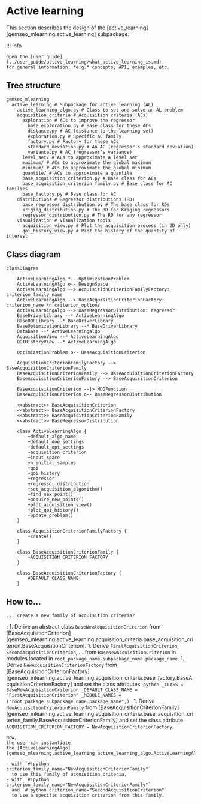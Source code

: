<!--
Copyright 2021 IRT Saint Exupéry, https://www.irt-saintexupery.com

This work is licensed under the Creative Commons Attribution-ShareAlike 4.0
International License. To view a copy of this license, visit
http://creativecommons.org/licenses/by-sa/4.0/ or send a letter to Creative
Commons, PO Box 1866, Mountain View, CA 94042, USA.
-->
# Active learning

This section describes the design of the [active_learning][gemseo_mlearning.active_learning] subpackage.

!!! info

    Open the [user guide](../user_guide/active_learning/what_active_learning_is.md)
    for general information, *e.g.* concepts, API, examples, etc.

## Tree structure

```tree
gemseo_mlearning
  active_learning # Subpackage for active learning (AL)
    active_learning_algo.py # Class to set and solve an AL problem
    acquisition_criteria # Acquisition criteria (ACs)
      exploration # ACs to improve the regressor
        base_exploration.py # Base class for these ACs
        distance.py # AC (distance to the learning set)
        exploration.py # Specific AC family
        factory.py # Factory for these ACs
        standard_deviation.py # An AC (regressor's standard deviation)
        variance.py # AC (regressor's variance)
      level_set/ # ACs to approximate a level set
      maximum/ # ACs to approximate the global maximum
      minimum/ # ACs to approximate the global minimum
      quantile/ # ACs to approximate a quantile
      base_acquisition_criterion.py # Base class for ACs
      base_acquisition_criterion_family.py # Base class for AC families
      base_factory.py # Base class for AC
    distributions # Regressor distributions (RD)
      base_regressor_distribution.py # The base class for RDs
      kriging_distribution.py # The RD for Kriging regressors
      regressor_distribution.py # The RD for any regressor
    visualization # Visualization tools
      acquisition_view.py # Plot the acquisition process (in 2D only)
      qoi_history_view.py # Plot the history of the quantity of interest
```

## Class diagram

``` mermaid
classDiagram

    ActiveLearningAlgo *-- OptimizationProblem
    ActiveLearningAlgo o-- DesignSpace
    ActiveLearningAlgo --> AcquisitionCriterionFamilyFactory: criterion_family_name
    ActiveLearningAlgo --> BaseAcquisitionCriterionFactory: criterion_name \n criterion_options
    ActiveLearningAlgo --> BaseRegressorDistribution: regressor
    BaseDriverLibrary --* ActiveLearningAlgo
    BaseDOELibrary --* BaseDriverLibrary
    BaseOptimizationLibrary --* BaseDriverLibrary
    Database --* ActiveLearningAlgo
    AcquisitionView --* ActiveLearningAlgo
    QOIHistoryView --* ActiveLearningAlgo

    OptimizationProblem o-- BaseAcquisitionCriterion

    AcquisitionCriterionFamilyFactory --> BaseAcquisitionCriterionFamily
    BaseAcquisitionCriterionFamily --> BaseAcquisitionCriterionFactory
    BaseAcquisitionCriterionFactory --> BaseAcquisitionCriterion

    BaseAcquisitionCriterion --|> MDOFunction
    BaseAcquisitionCriterion o-- BaseRegressorDistribution

    <<abstract>> BaseAcquisitionCriterion
    <<abstract>> BaseAcquisitionCriterionFactory
    <<abstract>> BaseAcquisitionCriterionFamily
    <<abstract>> BaseRegressorDistribution

    class ActiveLearningAlgo {
        +default_algo_name
        +default_doe_settings
        +default_opt_settings
        +acquisition_criterion
        +input_space
        +n_initial_samples
        +qoi
        +qoi_history
        +regressor
        +regressor_distribution
        +set_acquisition_algorithm()
        +find_nex_point()
        +acquire_new_points()
        +plot_acquisition_view()
        +plot_qoi_history()
        +update_problem()
    }

    class AcquisitionCriterionFamilyFactory {
        +create()
    }

    class BaseAcquisitionCriterionFamily {
        +ACQUISITION_CRITERION_FACTORY
    }

    class BaseAcquisitionCriterionFactory {
        #DEFAULT_CLASS_NAME
    }
```

## How to...

`... create a new family of acquisition criteria?`

:   1. Derive an abstract class `BaseNewAcquisitionCriterion` from
       [BaseAcquisitionCriterion][gemseo_mlearning.active_learning.acquisition_criteria.base_acquisition_criterion.BaseAcquisitionCriterion].
    1. Derive `FirstAcquisitionCriterion`, `SecondAcquisitionCriterion`, ... from `BaseNewAcquisitionCriterion`
       in modules located in `root_package_name.subpackage_name.package_name`.
    1. Derive `NewAcquisitionCriterionFactory` from
       [BaseAcquisitionCriterionFactory][gemseo_mlearning.active_learning.acquisition_criteria.base_factory.BaseAcquisitionCriterionFactory]
       and set the class attributes:
       ```python
       _CLASS = BaseNewAcquisitionCriterion
       _DEFAULT_CLASS_NAME = "FirstAcquisitionCriterion"
       _MODULE_NAMES = ("root_package.subpackage_name.package_name",)
       ```
    1. Derive `NewAcquisitionCriterionFamily` from
       [BaseAcquisitionCriterionFamily][gemseo_mlearning.active_learning.acquisition_criteria.base_acquisition_criterion_family.BaseAcquisitionCriterionFamily]
       and set the class attribute `ACQUISITION_CRITERION_FACTORY = NewAcquisitionCriterionFactory`.

    Now,
    the user can instantiate
    the [ActiveLearningAlgo][gemseo_mlearning.active_learning.active_learning_algo.ActiveLearningAlgo]

    - with `#!python criterion_family_name="NewAcquisitionCriterionFamily"`
      to use this family of acquisition criteria,
    - with `#!python criterion_family_name="NewAcquisitionCriterionFamily"`
      and `#!python criterion_name="SecondAcquisitionCriterion"`
      to use a specific acquisition criterion from this family.
